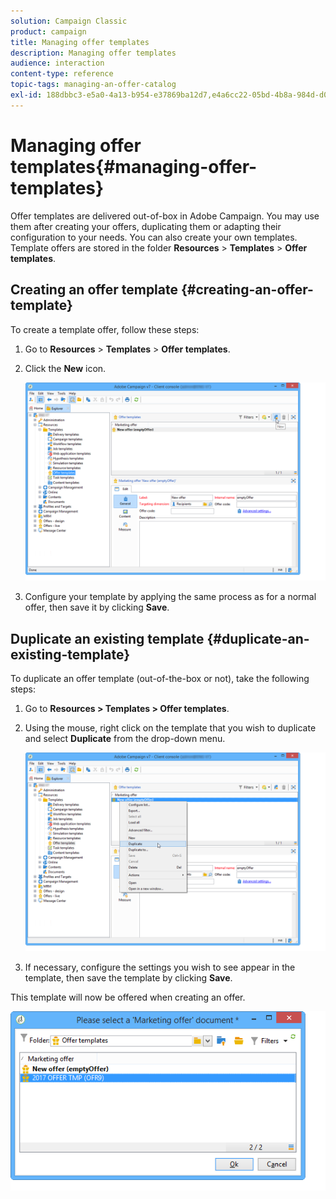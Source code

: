 ```yaml
---
solution: Campaign Classic
product: campaign
title: Managing offer templates
description: Managing offer templates
audience: interaction
content-type: reference
topic-tags: managing-an-offer-catalog
exl-id: 188dbbc3-e5a0-4a13-b954-e37869ba12d7,e4a6cc22-05bd-4b8a-984d-d0706fc210e1
---
```

# Managing offer templates{#managing-offer-templates}

Offer templates are delivered out-of-box in Adobe Campaign. You may use them after creating your offers, duplicating them or adapting their configuration to your needs. You can also create your own templates. Template offers are stored in the folder **Resources** > **Templates** > **Offer templates**.

## Creating an offer template {#creating-an-offer-template}

To create a template offer, follow these steps:

1. Go to **Resources** > **Templates** > **Offer templates**.
1. Click the **New** icon.

   ![](assets/offer_model_001.png)

1. Configure your template by applying the same process as for a normal offer, then save it by clicking **Save**.

## Duplicate an existing template {#duplicate-an-existing-template}

To duplicate an offer template (out-of-the-box or not), take the following steps:

1. Go to **Resources > Templates > Offer templates**.
1. Using the mouse, right click on the template that you wish to duplicate and select **Duplicate** from the drop-down menu.

   ![](assets/offer_model_002.png)

1. If necessary, configure the settings you wish to see appear in the template, then save the template by clicking **Save**.

This template will now be offered when creating an offer.

![](assets/offer_modelcreated_001.png)
